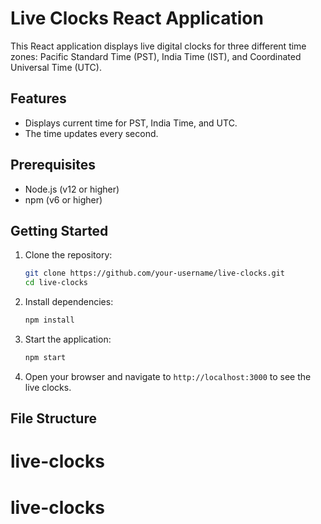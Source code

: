 # Live Clocks React Application

This React application displays live digital clocks for three different time zones: Pacific Standard Time (PST), India Time (IST), and Coordinated Universal Time (UTC).

## Features

- Displays current time for PST, India Time, and UTC.
- The time updates every second.

## Prerequisites

- Node.js (v12 or higher)
- npm (v6 or higher)

## Getting Started

1. Clone the repository:

    ```bash
    git clone https://github.com/your-username/live-clocks.git
    cd live-clocks
    ```

2. Install dependencies:

    ```bash
    npm install 
    ```

3. Start the application:

    ```bash
    npm start
    ```

4. Open your browser and navigate to `http://localhost:3000` to see the live clocks.

## File Structure

# live-clocks
# live-clocks
